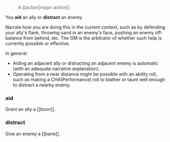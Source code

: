 > A [[action|major action]]
 
You **aid** an ally or **distract** an enemy. 

Narrate how you are doing this in the current context, such as by defending your ally's flank, throwing sand in an enemy's face, pushing an enemy off-balance from behind, etc. The GM is the arbitrator of whether such help is currently possible or effective. 

In general:
* Aiding an adjacent ally or distracting an adjacent enemy is automatic (with an adequate narrative explanation). 
* Operating from a near distance might be possible with an ability roll, such as making a CHA(Performance) roll to blather or taunt well enough to distract a nearby enemy.

### aid

Grant an ally a [[boon]]. 

### distract

Give an enemy a [[bane]].
